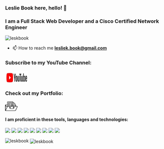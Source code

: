 <h3 align="left">Leslie Book here, hello! 👋 </h3>
<h3 align="left">I am a Full Stack Web Developer and a Cisco Certified Network Engineer</h3>
<p align="left"> <img src="https://komarev.com/ghpvc/?username=leskbook&label=Profile%20views&color=0e75b6&style=flat" alt="leskbook" /> </p>

- 📫 How to reach me **lesliek.book@gmail.com**

<h3 align="left">Subscribe to my YouTube Channel:</h3>
<p align="left">
<a href="https://www.youtube.com/channel/UCQlfsuDOCUbsMGhAfIp0cKg" target="blank"><img align="center" src="./youtube.jpg" height="40" width="75" /></a>
</p>
<h3 align="left">Check out my Portfolio:</h3>
<p align="left">
<a href="https://github.com/leskbook/homework2Portfolio" target="blank"><img align="center" src="./portfolio.png" alt="portfolio" height="30" width="40" /></a>
</p>
<h4 align="left">I am proficient in these tools, languages and technologies:</h4>

![](https://img.shields.io/badge/OS-Linux-informational?style=plastic&logo=linux&logoColor=white&color=colorBlue)
![](https://img.shields.io/badge/Postman-FF6C37?style=plastic&logo=postman&logoColor=white&color=colorBlue)
![](https://img.shields.io/badge/Heroku-430098?style=plastic&logo=heroku&logoColor=white&color=colorBlue)
![](https://img.shields.io/badge/CSS-333333?style=plastic&logo=CSS&logoColor=white&color=colorBlue)
![](https://img.shields.io/badge/Visual_Studio_Code-0078D4?style=plastic&logo=Visual-Studio-Code&logoColor=white&color=colorBlue)
![](https://img.shields.io/badge/Code-Python-informational?style=plastic&logo=python&logoColor=white&color=colorBlue)
![](https://img.shields.io/badge/Code-JavaScript-informational?style=plastic&logo=javascript&logoColor=white&color=colorBlue)
![](https://img.shields.io/badge/Shell-Bash-informational?style=plastic&logo=gnu-bash&logoColor=white&color=colorBlue)
![](https://img.shields.io/badge/OS-Linux_Mint-87CF3E?style=plastic&logo=linux-mint&logoColor=white&color=colorBlue)


<p><img align="left" src="https://github-readme-stats.vercel.app/api/top-langs?username=leskbook&show_icons=true&locale=en&layout=compact" alt="leskbook" /></p>

<p>&nbsp;<img align="center" src="https://github-readme-stats.vercel.app/api?username=leskbook&show_icons=true&locale=en" alt="leskbook" /></p>
